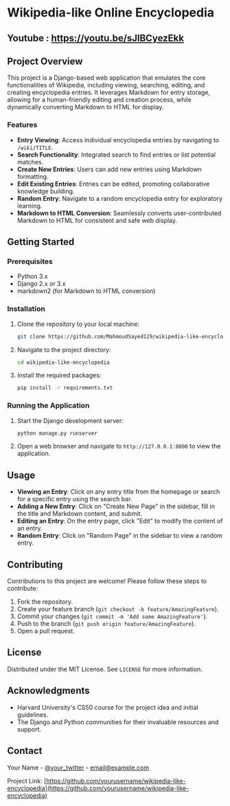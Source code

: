 # Wikipedia-like Online Encyclopedia

## Youtube : https://youtu.be/sJlBCyezEkk

## Project Overview
This project is a Django-based web application that emulates the core functionalities of Wikipedia, including viewing, searching, editing, and creating encyclopedia entries. It leverages Markdown for entry storage, allowing for a human-friendly editing and creation process, while dynamically converting Markdown to HTML for display.

### Features
- **Entry Viewing**: Access individual encyclopedia entries by navigating to `/wiki/TITLE`.
- **Search Functionality**: Integrated search to find entries or list potential matches.
- **Create New Entries**: Users can add new entries using Markdown formatting.
- **Edit Existing Entries**: Entries can be edited, promoting collaborative knowledge building.
- **Random Entry**: Navigate to a random encyclopedia entry for exploratory learning.
- **Markdown to HTML Conversion**: Seamlessly converts user-contributed Markdown to HTML for consistent and safe web display.

## Getting Started

### Prerequisites
- Python 3.x
- Django 2.x or 3.x
- markdown2 (for Markdown to HTML conversion)

### Installation
1. Clone the repository to your local machine:
   ```sh
   git clone https://github.com/MahmoudSayed129/wikipedia-like-encyclopedia.git
   ```
2. Navigate to the project directory:
   ```sh
   cd wikipedia-like-encyclopedia
   ```
3. Install the required packages:
   ```sh
   pip install -r requirements.txt
   ```

### Running the Application
1. Start the Django development server:
   ```sh
   python manage.py runserver
   ```
2. Open a web browser and navigate to `http://127.0.0.1:8000` to view the application.

## Usage
- **Viewing an Entry**: Click on any entry title from the homepage or search for a specific entry using the search bar.
- **Adding a New Entry**: Click on "Create New Page" in the sidebar, fill in the title and Markdown content, and submit.
- **Editing an Entry**: On the entry page, click "Edit" to modify the content of an entry.
- **Random Entry**: Click on "Random Page" in the sidebar to view a random entry.

## Contributing
Contributions to this project are welcome! Please follow these steps to contribute:
1. Fork the repository.
2. Create your feature branch (`git checkout -b feature/AmazingFeature`).
3. Commit your changes (`git commit -m 'Add some AmazingFeature'`).
4. Push to the branch (`git push origin feature/AmazingFeature`).
5. Open a pull request.

## License
Distributed under the MIT License. See `LICENSE` for more information.

## Acknowledgments
- Harvard University's CS50 course for the project idea and initial guidelines.
- The Django and Python communities for their invaluable resources and support.

## Contact
Your Name - [@your_twitter](https://twitter.com/your_twitter) - email@example.com

Project Link: [https://github.com/yourusername/wikipedia-like-encyclopedia](https://github.com/yourusername/wikipedia-like-encyclopedia)
